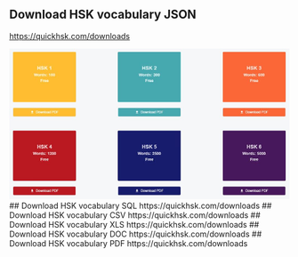 ## Download HSK vocabulary JSON
https://quickhsk.com/downloads
<div align="center">
    <img src="img/1.jpg">
</div>
## Download HSK vocabulary SQL
https://quickhsk.com/downloads
## Download HSK vocabulary CSV
https://quickhsk.com/downloads
## Download HSK vocabulary XLS
https://quickhsk.com/downloads
## Download HSK vocabulary DOC
https://quickhsk.com/downloads
## Download HSK vocabulary PDF
https://quickhsk.com/downloads
